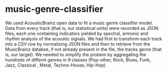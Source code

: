 # music-genre-classifier
We used AcousticBrainz open data to fit a music genre classifier model. Data from every track (that is, our statistical units) were recorded as JSON files, each one containing indicators yielded by spectral, armonic and rhythm analysis of the acoustic signals. We had first to transform each track into a CSV row by normalizing JSON files and then to retrieve from the MusicBrainz databse, if not already present in the file, the tracks genre (that is, our target). We needed to simplify the probem by aggregating the hundreds of differnt genres in 9 classes (Pop-other, Rock, Blues, Funk, Jazz, Classical , Metal, Techno-House, Hip-Hop) 
